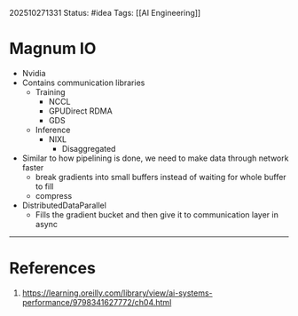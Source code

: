 202510271331
Status: #idea
Tags: [[AI Engineering]]

# Magnum IO

- Nvidia
- Contains communication libraries
	- Training
		- NCCL
		- GPUDirect RDMA
		- GDS
	- Inference
		- NIXL
			- Disaggregated
- Similar to how pipelining is done, we need to make data through network faster 
	- break gradients into small buffers instead of waiting for whole buffer to fill
	- compress
- DistributedDataParallel
	- Fills the gradient bucket and then give it to communication layer in async
---
# References

1. https://learning.oreilly.com/library/view/ai-systems-performance/9798341627772/ch04.html